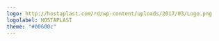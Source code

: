 ```yaml
---
logo: http://hostaplast.com/rd/wp-content/uploads/2017/03/Logo.png
logolabel: HOSTAPLAST
theme: "#00600c"
---
```

